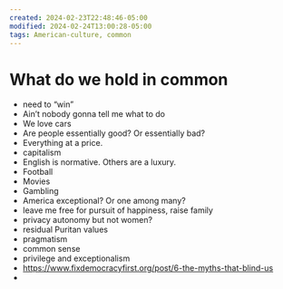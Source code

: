 ```yaml
---
created: 2024-02-23T22:48:46-05:00
modified: 2024-02-24T13:00:28-05:00
tags: American-culture, common
---
```


# What do we hold in common

- need to “win”
- Ain’t nobody gonna tell me what to do
- We love cars
- Are people essentially good? Or essentially bad?
- Everything at a price. 
- capitalism
- English is normative. Others are a luxury. 
- Football
- Movies
- Gambling
- America exceptional? Or one among many?
- leave me free for pursuit of happiness, raise family
- privacy autonomy but not women?
- residual Puritan values
- pragmatism
- common sense
- privilege and exceptionalism
- https://www.fixdemocracyfirst.org/post/6-the-myths-that-blind-us
- 
